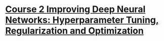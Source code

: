 # [Course 2 Improving Deep Neural Networks: Hyperparameter Tuning, Regularization and Optimization](https://www.coursera.org/learn/deep-neural-network?specialization=deep-learning)

